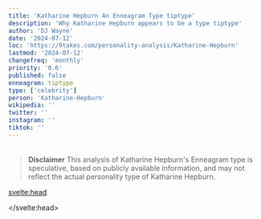 ```yaml
---
title: 'Katharine Hepburn An Enneagram Type tiptype'
description: 'Why Katharine Hepburn appears to be a type tiptype'
author: 'DJ Wayne'
date: '2024-07-12'
loc: 'https://9takes.com/personality-analysis/Katharine-Hepburn'
lastmod: '2024-07-12'
changefreq: 'monthly'
priority: '0.6'
published: false
enneagram: tiptype
type: ['celebrity']
person: 'Katharine-Hepburn'
wikipedia: ''
twitter: ''
instagram: ''
tiktok: ''
---
```


<!--
    childhood and upbringing
    first big success
    style habits and quirks that relate to their personality type
    stressful moments in their life and how they handled them
    comfort- moments in their life where they are doing well and killing it
-->
<!-- // keywords:  -->

<script>
	// import  PopCard  from "$lib/components/atoms/PopCard.svelte";
import BlogPurpose from '$lib/components/blog/BlogPurpose.svelte'
</script>

<div
	style="display: flex;
    justify-content: center;
    margin: 1rem 0;
	"
>
	<!-- <PopCard
		image={`/types/tiptypes/${'Katharine-Hepburn'}.webp`}
		enneagramType={tiptype}
		showIcon={false}
		displayText="Katharine Hepburn"
		subtext=""
	/> -->
</div>

> **Disclaimer** This analysis of Katharine Hepburn's Enneagram type is speculative, based on publicly available information, and may not reflect the actual personality type of Katharine Hepburn.

<p class="firstLetter"></p>

<svelte:head>

<script type="application/ld+json">

</script>

</svelte:head>

<style lang="scss"></style>
